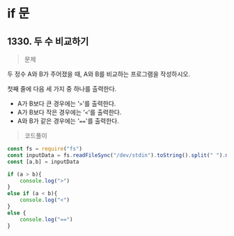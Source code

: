 # if 문

## 1330.  두 수 비교하기

> 문제

두 정수 A와 B가 주어졌을 때, A와 B를 비교하는 프로그램을 작성하시오.

첫째 줄에 다음 세 가지 중 하나를 출력한다.

- A가 B보다 큰 경우에는 '`>`'를 출력한다.
- A가 B보다 작은 경우에는 '`<`'를 출력한다.
- A와 B가 같은 경우에는 '`==`'를 출력한다.

> 코드풀이

```jsx
const fs = require("fs")
const inputData = fs.readFileSync("/dev/stdin").toString().split(" ").map(val=>+val)
const [a,b] = inputData

if (a > b){
    console.log(">")
}
else if (a < b){
    console.log("<")
}
else {
    console.log("==")
}
```
